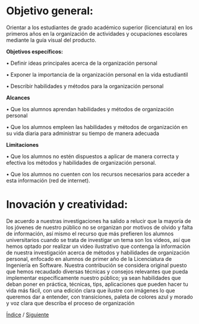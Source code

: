 # Objetivo general:

Orientar a los estudiantes de grado académico superior (licenciatura) en los primeros años en la organización de actividades y ocupaciones escolares mediante la guía visual del producto.

**Objetivos específicos:**

•	Definir ideas principales acerca de la organización personal

•	Exponer la importancia de la organización personal en la vida estudiantil


•	Describir habilidades y métodos para la organización personal

**Alcances**

•	Que los alumnos aprendan habilidades y métodos  de organización personal



•	Que los alumnos empleen las habilidades y métodos  de organización en su vida diaria para administrar su tiempo de manera adecuada


**Limitaciones**


•	Que los alumnos no estén dispuestos a aplicar de manera correcta y efectiva los métodos y habilidades de organización personal.

•	Que los alumnos no cuenten con los recursos necesarios para acceder a esta información (red de internet).


# Inovación y creatividad: #

De acuerdo a nuestras investigaciones ha salido a relucir que la mayoría de los jóvenes de nuestro público no se organizan por motivos de olvido y falta de información, así mismo el recurso que más prefieren los alumnos universitarios cuando se trata de investigar un tema son los videos, así que hemos optado por realizar un video ilustrativo que contenga la información de nuestra investigación acerca de métodos y habilidades de organización personal, enfocado en alumnos de primer año de la Licenciatura de Ingeniería en Software. Nuestra contribución se considera original puesto que hemos recaudado diversas técnicas y consejos relevantes que pueda implementar específicamente nuestro público; ya sean habilidades que deban poner en práctica, técnicas, tips, aplicaciones que pueden hacer tu vida más fácil, con una edición clara que ilustre con imágenes lo que queremos dar a entender, con transiciones, paleta de colores azul y morado y voz clara que describa el proceso de organización


[Índice](https://github.com/Ibis-C/Metodos-de-organizaci-n/blob/Daniela-Lujan/README.md#indice "índice") /
[Siguiente](https://github.com/Ibis-C/Metodos-de-organizaci-n/blob/Daniela-Lujan/Documentacion/2.%20Herramientas%20y%20métodos.md#herramientas-y-métodos)
